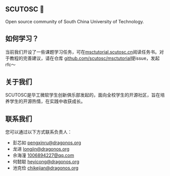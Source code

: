 ## SCUTOSC 👋
Open source community of South China University of Technology.

## 如何学习？

当前我们开设了一些课题学习任务，可在[msctutorial.scutosc.cn](http://msctutorial.scutosc.cn)阅读任务书。对于教程的完善建议，请在仓库 [github.com/scutosc/msctutorial](github.com/scutosc/msctutorial)提issue，发起rfc～

## 关于我们

SCUTOSC是华工微软学生创新俱乐部发起的，面向全校学生的开源社区，旨在培养学生的开源热情，在实践中收获成长。

## 联系我们

您可以通过以下方式联系负责人：

- 彭芯如 <pengxinru@dragonos.org>
- 龙进 <longjin@dragonos.org>
- 佘海潼 <1006894227@qq.com>
- 何懿聪 <heyicong@dragonos.org>
- 池克俭 <chikejian@dragonos.org>
